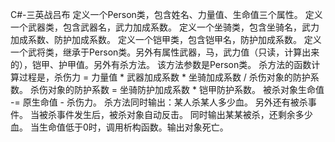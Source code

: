 C#-三英战吕布
定义一个Person类，包含姓名、力量值、生命值三个属性。
定义一个武器类，包含武器名，武力加成系数。
定义一个坐骑类，包含坐骑名，武力加成系数、防护加成系数。
定义一个铠甲类，包含铠甲名，防护加成系数。
定义一个武将类，继承于Person类。另外有属性武器，马，武力值（只读，计算出来的），铠甲、护甲值。另外有杀方法。
该方法参数是Person类。
杀方法的函数计算过程是，杀伤力 = 力量值 * 武器加成系数 * 坐骑加成系数 / 杀伤对象的防护系数。
杀伤对象的防护系数 = 坐骑防护加成系数 * 铠甲防护系数。
被杀对象生命值 -= 原生命值 - 杀伤力。
杀方法同时输出：某人杀某人多少血。
另外还有被杀事件。
当被杀事件发生后，被杀对象自动反击。
同时输出某某被杀，还剩余多少血。
当生命值低于0时，调用析构函数。输出对象死亡。
